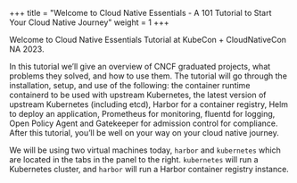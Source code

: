 +++
title = "Welcome to Cloud Native Essentials - A 101 Tutorial to Start Your Cloud Native Journey"
weight = 1
+++

Welcome to Cloud Native Essentials Tutorial at KubeCon + CloudNativeCon NA 2023.

In this tutorial we’ll give an overview of CNCF graduated projects, what problems they solved, and how to use them. The tutorial will go through the installation, setup, and use of the following: the container runtime containerd to be used with upstream Kubernetes, the latest version of upstream Kubernetes (including etcd), Harbor for a container registry, Helm to deploy an application, Prometheus for monitoring, fluentd for logging, Open Policy Agent and Gatekeeper for admission control for compliance. After this tutorial, you’ll be well on your way on your cloud native journey.

We will be using two virtual machines today, `harbor` and `kubernetes` which are located in the tabs in the panel to the right. `kubernetes` will run a Kubernetes cluster, and `harbor` will run a Harbor container registry instance.
